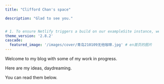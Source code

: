 ```yaml
---
title: "Clifford Chan's space"

description: "Glad to see you."


# 1. To ensure Netlify triggers a build on our exampleSite instance, we need to change a file in the exampleSite directory.
theme_version: '2.8.2'
cascade:
  featured_image: '/images/cover/青岛210109无他咖啡.jpg' # en首页的图片
---
```

Welcome to my blog with some of my work in progress. 

Here are my ideas, daydreaming. 

You can read them below.

